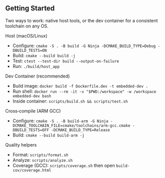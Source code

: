 ## Getting Started

Two ways to work: native host tools, or the dev container for a consistent toolchain on any OS.

Host (macOS/Linux)
- Configure: `cmake -S . -B build -G Ninja -DCMAKE_BUILD_TYPE=Debug -DBUILD_TESTS=ON`
- Build: `cmake --build build -j`
- Test: `ctest --test-dir build --output-on-failure`
- Run: `./build/host_app`

Dev Container (recommended)
- Build image: `docker build -f Dockerfile.dev -t embedded-dev .`
- Run shell: `docker run --rm -it -v "$PWD:/workspace" -w /workspace embedded-dev bash`
- Inside container: `scripts/build.sh && scripts/test.sh`

Cross‑compile (ARM GCC)
- Configure: `cmake -S . -B build-arm -G Ninja -DCMAKE_TOOLCHAIN_FILE=cmake/toolchains/arm-gcc.cmake -DBUILD_TESTS=OFF -DCMAKE_BUILD_TYPE=Release`
- Build: `cmake --build build-arm -j`

Quality helpers
- Format: `scripts/format.sh`
- Analyze: `scripts/analyze.sh`
- Coverage (GCC): `scripts/coverage.sh` then open `build-cov/coverage.html`


